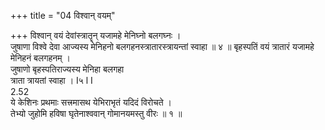 +++
title = "04 विश्वान् वयम्"

+++
विश्वान् वयं देवांस्त्रातॄन् यजामहे मेनिघ्नो बलगघ्नः ।  
जुषाणा विश्वे देवा आज्यस्य मेनिहनो बलगहनस्त्रातारस्त्रायन्तां स्वाहा ॥ ४ ॥ बृहस्पतिं वयं त्रातारं यजामहे मेनिहनं बलगहनम् ।  
जुषाणो बृहस्पतिराज्यस्य मेनिहा बलगहा  
त्राता त्रायतां स्वाहा । I५ l I  
                       2.52  
ये केशिनः प्रथमाः सत्त्रमासथ येभिराभृतं यदिदं विरोचते ।  
तेभ्यो जुहोमि हविषा घृतेनाश्ववान् गोमानयमस्तु वीरः ॥ १ ॥